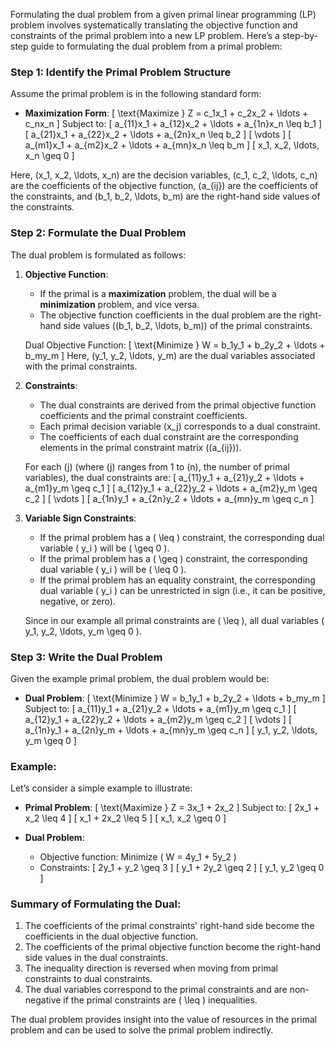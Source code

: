 Formulating the dual problem from a given primal linear programming (LP) problem involves systematically translating the objective function and constraints of the primal problem into a new LP problem. Here’s a step-by-step guide to formulating the dual problem from a primal problem:

### **Step 1: Identify the Primal Problem Structure**
Assume the primal problem is in the following standard form:

- **Maximization Form**:
  \[
  \text{Maximize } Z = c_1x_1 + c_2x_2 + \ldots + c_nx_n
  \]
  Subject to:
  \[
  a_{11}x_1 + a_{12}x_2 + \ldots + a_{1n}x_n \leq b_1
  \]
  \[
  a_{21}x_1 + a_{22}x_2 + \ldots + a_{2n}x_n \leq b_2
  \]
  \[
  \vdots
  \]
  \[
  a_{m1}x_1 + a_{m2}x_2 + \ldots + a_{mn}x_n \leq b_m
  \]
  \[
  x_1, x_2, \ldots, x_n \geq 0
  \]

Here, \(x_1, x_2, \ldots, x_n\) are the decision variables, \(c_1, c_2, \ldots, c_n\) are the coefficients of the objective function, \(a_{ij}\) are the coefficients of the constraints, and \(b_1, b_2, \ldots, b_m\) are the right-hand side values of the constraints.

### **Step 2: Formulate the Dual Problem**

The dual problem is formulated as follows:

1. **Objective Function**:
   - If the primal is a **maximization** problem, the dual will be a **minimization** problem, and vice versa.
   - The objective function coefficients in the dual problem are the right-hand side values (\(b_1, b_2, \ldots, b_m\)) of the primal constraints.

   Dual Objective Function:
   \[
   \text{Minimize } W = b_1y_1 + b_2y_2 + \ldots + b_my_m
   \]
   Here, \(y_1, y_2, \ldots, y_m\) are the dual variables associated with the primal constraints.

2. **Constraints**:
   - The dual constraints are derived from the primal objective function coefficients and the primal constraint coefficients.
   - Each primal decision variable \(x_j\) corresponds to a dual constraint.
   - The coefficients of each dual constraint are the corresponding elements in the primal constraint matrix (\(a_{ij}\)).

   For each \(j\) (where \(j\) ranges from 1 to \(n\), the number of primal variables), the dual constraints are:
   \[
   a_{11}y_1 + a_{21}y_2 + \ldots + a_{m1}y_m \geq c_1
   \]
   \[
   a_{12}y_1 + a_{22}y_2 + \ldots + a_{m2}y_m \geq c_2
   \]
   \[
   \vdots
   \]
   \[
   a_{1n}y_1 + a_{2n}y_2 + \ldots + a_{mn}y_m \geq c_n
   \]

3. **Variable Sign Constraints**:
   - If the primal problem has a \( \leq \) constraint, the corresponding dual variable \( y_i \) will be \( \geq 0 \).
   - If the primal problem has a \( \geq \) constraint, the corresponding dual variable \( y_i \) will be \( \leq 0 \).
   - If the primal problem has an equality constraint, the corresponding dual variable \( y_i \) can be unrestricted in sign (i.e., it can be positive, negative, or zero).

   Since in our example all primal constraints are \( \leq \), all dual variables \( y_1, y_2, \ldots, y_m \geq 0 \).

### **Step 3: Write the Dual Problem**
Given the example primal problem, the dual problem would be:

- **Dual Problem**:
  \[
  \text{Minimize } W = b_1y_1 + b_2y_2 + \ldots + b_my_m
  \]
  Subject to:
  \[
  a_{11}y_1 + a_{21}y_2 + \ldots + a_{m1}y_m \geq c_1
  \]
  \[
  a_{12}y_1 + a_{22}y_2 + \ldots + a_{m2}y_m \geq c_2
  \]
  \[
  \vdots
  \]
  \[
  a_{1n}y_1 + a_{2n}y_m + \ldots + a_{mn}y_m \geq c_n
  \]
  \[
  y_1, y_2, \ldots, y_m \geq 0
  \]

### **Example:**

Let’s consider a simple example to illustrate:

- **Primal Problem**:
  \[
  \text{Maximize } Z = 3x_1 + 2x_2
  \]
  Subject to:
  \[
  2x_1 + x_2 \leq 4
  \]
  \[
  x_1 + 2x_2 \leq 5
  \]
  \[
  x_1, x_2 \geq 0
  \]

- **Dual Problem**:
  - Objective function: Minimize \( W = 4y_1 + 5y_2 \)
  - Constraints:
    \[
    2y_1 + y_2 \geq 3
    \]
    \[
    y_1 + 2y_2 \geq 2
    \]
    \[
    y_1, y_2 \geq 0
    \]

### **Summary of Formulating the Dual:**

1. The coefficients of the primal constraints' right-hand side become the coefficients in the dual objective function.
2. The coefficients of the primal objective function become the right-hand side values in the dual constraints.
3. The inequality direction is reversed when moving from primal constraints to dual constraints.
4. The dual variables correspond to the primal constraints and are non-negative if the primal constraints are \( \leq \) inequalities. 

The dual problem provides insight into the value of resources in the primal problem and can be used to solve the primal problem indirectly.
